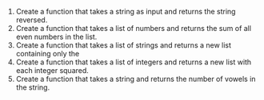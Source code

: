1. Create a function that takes a string as input and returns the string reversed.
2. Create a function that takes a list of numbers and returns the sum of all even numbers in the list.
3. Create a function that takes a list of strings and returns a new list containing only the
4. Create a function that takes a list of integers and returns a new list with each integer squared.
5. Create a function that takes a string and returns the number of vowels in the string.